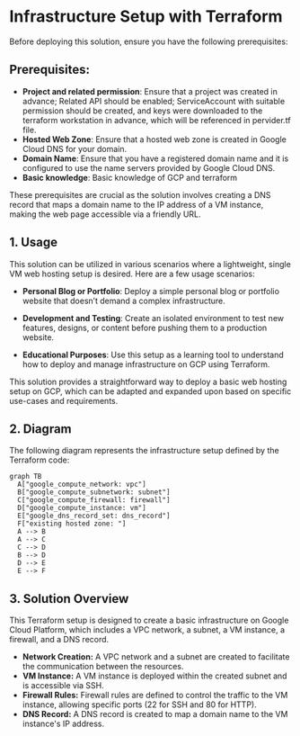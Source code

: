 # Infrastructure Setup with Terraform
Before deploying this solution, ensure you have the following prerequisites:
## Prerequisites:
- **Project and related permission**: Ensure that a project was created in advance; Related API should be enabled; ServiceAccount with suitable permission should be created, and keys were downloaded to the terraform workstation in advance, which will be referenced in pervider.tf file.
- **Hosted Web Zone**: Ensure that a hosted web zone is created in Google Cloud DNS for your domain.
- **Domain Name**: Ensure that you have a registered domain name and it is configured to use the name servers provided by Google Cloud DNS.
- **Basic knowledge**: Basic knowledge of GCP and terraform

These prerequisites are crucial as the solution involves creating a DNS record that maps a domain name to the IP address of a VM instance, making the web page accessible via a friendly URL.

## 1. Usage
This solution can be utilized in various scenarios where a lightweight, single VM web hosting setup is desired. Here are a few usage scenarios:

- **Personal Blog or Portfolio**: Deploy a simple personal blog or portfolio website that doesn’t demand a complex infrastructure.
  
- **Development and Testing**: Create an isolated environment to test new features, designs, or content before pushing them to a production website.
  
- **Educational Purposes**: Use this setup as a learning tool to understand how to deploy and manage infrastructure on GCP using Terraform.

This solution provides a straightforward way to deploy a basic web hosting setup on GCP, which can be adapted and expanded upon based on specific use-cases and requirements.


## 2. Diagram
The following diagram represents the infrastructure setup defined by the Terraform code:
```mermaid
graph TB
  A["google_compute_network: vpc"]
  B["google_compute_subnetwork: subnet"]
  C["google_compute_firewall: firewall"]
  D["google_compute_instance: vm"]
  E["google_dns_record_set: dns_record"]
  F["existing hosted zone: "]
  A --> B
  A --> C
  C --> D
  B --> D
  D --> E
  E --> F
```


## 3. Solution Overview

This Terraform setup is designed to create a basic infrastructure on Google Cloud Platform, which includes a VPC network, a subnet, a VM instance, a firewall, and a DNS record. 

- **Network Creation:** A VPC network and a subnet are created to facilitate the communication between the resources.
- **VM Instance:** A VM instance is deployed within the created subnet and is accessible via SSH.
- **Firewall Rules:** Firewall rules are defined to control the traffic to the VM instance, allowing specific ports (22 for SSH and 80 for HTTP).
- **DNS Record:** A DNS record is created to map a domain name to the VM instance's IP address.


  



